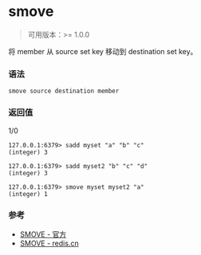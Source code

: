 # smove

> 可用版本：>= 1.0.0

将 member 从 source set key 移动到 destination set key。

### 语法

```
smove source destination member
```

### 返回值

1/0

```
127.0.0.1:6379> sadd myset "a" "b" "c"
(integer) 3

127.0.0.1:6379> sadd myset2 "b" "c" "d"
(integer) 3

127.0.0.1:6379> smove myset myset2 "a"
(integer) 1
```


### 参考

- [SMOVE - 官方](https://redis.io/commands/smove)
- [SMOVE - redis.cn](http://www.redis.cn/commands/smove.html)